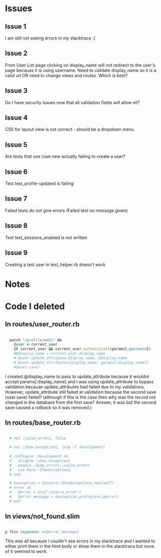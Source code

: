 # Issues
## Issue 1
I am still not seeing errors in my stacktrace :(
## Issue 2
From User List page clicking on display_name will not redirect to the user's page because it is using username. Need to validate display_name so it is a valid url OR need to change views and routes. Which is best?
## Issue 3
Do I have security issues now that all validation fields will allow nil?
## Issue 4
CSS for layout view is not correct - should be a dropdown menu
## Issue 5
Are tests that use User.new actually failing to create a user?
## Issue 6
Test test_profile-updated is failing
## Issue 7
Failed tests do not give errors (Failed test no message given)
## Issue 8
Test test_sessions_enabled is not written
## Issue 9
Creating a test user in test_helper.rb doesn't work
# Notes
# Code I deleted
## In routes/user_router.rb
```ruby
    
  patch "/profile/edit" do
    @user = current_user
    if current_user && current_user.authenticate(params[:password])
    #@display_name = current_user.display_name
    # @user.update_attribute:display_name, @display_name 
    # @user.update_attributes(display_name: params[:display_name])
    #@user.save!
```
I created @display_name to pass to update_attribute because it wouldnt accept params[:display_name] and I was using update_attribute to bypass validation because update_attributes had failed due to my validations. However, update_attribute still failed at validation because the second save (user.save) failed? (although if this is the case then why was the record not changed in the database from the first save? Answer, it was but the second save caused a rollback so it was removed.) 

## In routes/base_router.rb
```ruby

  # set :raise_errors, false
  
  # set :show_exceptions, true if development?
  
  # configure :development do
  #   disable :show_exceptions
  #   enable :dump_errors,:raise_errors
  #   use Rack::ShowExceptions
  # end

  # $exception = Sinatra::ShowExceptions.new(self)
  # error do 
  #   @error = env['sinatra_error']
  #   @error_message = $exception.pretty(env,@error)
  # end
```
## In views/not_found.slim
```Ruby

p This happened: #{@error_message}
```

This was all because I couldn't see errors in my stacktrace and I wanted to either print them in the html body or show them in the stacktrace but none of it seemed to work.
